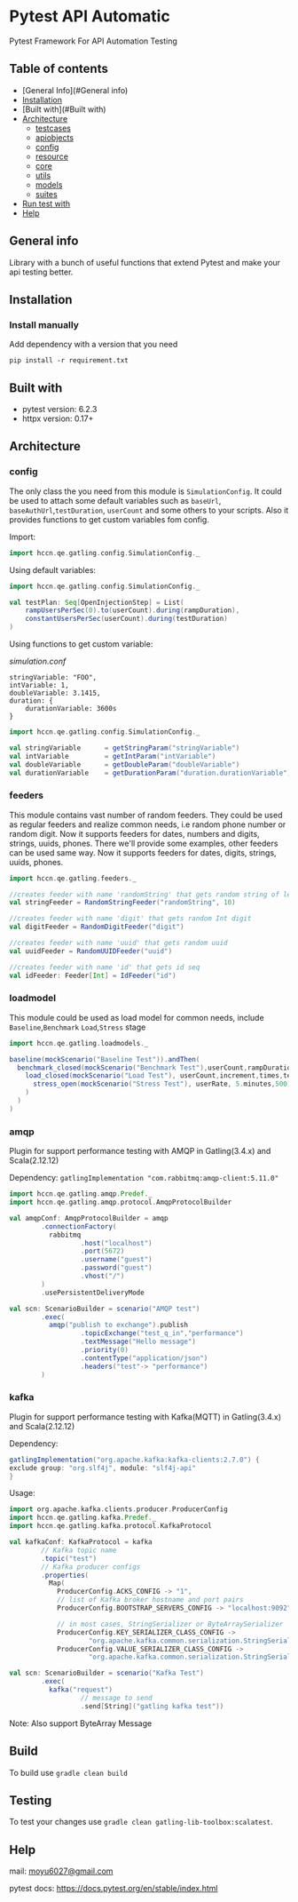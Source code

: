 # Pytest API Automatic

Pytest Framework For API Automation Testing

## Table of contents
* [General Info](#General info)
* [Installation](#Installation)
* [Built with](#Built with)
* [Architecture](#Architecture)
  * [testcases](#testcases)
  * [apiobjects](#apiobjects)
  * [config](#config)
  * [resource](#resource)
  * [core](#core)
  * [utils](#utils)
  * [models](#models)
  * [suites](#suites)
* [Run test with](#run-test-with)
* [Help](#help)

## General info
Library with a bunch of useful functions that extend Pytest and make your api testing better.

## Installation

### Install manually
Add dependency with a version that you need
```shell
pip install -r requirement.txt
```

## Built with
* pytest version: 6.2.3
* httpx version: 0.17+



## Architecture

### config
The only class the you need from this module is `SimulationConfig`. It could be used to attach some default variables such as `baseUrl`, `baseAuthUrl`,`testDuration`, `userCount` and some others to your scripts. Also it provides functions to get custom variables fom config.

Import:
```scala
import hccn.qe.gatling.config.SimulationConfig._
```

Using default variables:

```scala
import hccn.qe.gatling.config.SimulationConfig._

val testPlan: Seq[OpenInjectionStep] = List(
    rampUsersPerSec(0).to(userCount).during(rampDuration),
    constantUsersPerSec(userCount).during(testDuration)
)
```

Using functions to get custom variable:

*simulation.conf*
```
stringVariable: "FOO",
intVariable: 1,
doubleVariable: 3.1415,
duration: {
    durationVariable: 3600s
}
```
```scala
import hccn.qe.gatling.config.SimulationConfig._

val stringVariable      = getStringParam("stringVariable")
val intVariable         = getIntParam("intVariable")
val doubleVariable      = getDoubleParam("doubleVariable")
val durationVariable    = getDurationParam("duration.durationVariable")

```

### feeders
This module contains vast number of random feeders. They could be used as regular feeders and realize common needs, i.e random phone number or random digit. Now it supports feeders for dates, numbers and digits, strings, uuids, phones.
There we'll provide some examples, other feeders can be used same way. Now it supports feeders for dates, digits, strings, uuids, phones.

```scala
import hccn.qe.gatling.feeders._

//creates feeder with name 'randomString' that gets random string of length 10
val stringFeeder = RandomStringFeeder("randomString", 10)

//creates feeder with name 'digit' that gets random Int digit
val digitFeeder = RandomDigitFeeder("digit")

//creates feeder with name 'uuid' that gets random uuid
val uuidFeeder = RandomUUIDFeeder("uuid")

//creates feeder with name 'id' that gets id seq
val idFeeder: Feeder[Int] = IdFeeder("id")

```

### loadmodel
This module could be used as load model for common needs, include `Baseline`,`Benchmark`
`Load`,`Stress` stage
```scala
import hccn.qe.gatling.loadmodels._

baseline(mockScenario("Baseline Test")).andThen(
  benchmark_closed(mockScenario("Benchmark Test"),userCount,rampDuration,testDuration).andThen(
    load_closed(mockScenario("Load Test"), userCount,increment,times,testDuration).andThen(
      stress_open(mockScenario("Stress Test"), userRate, 5.minutes,500)
    )
  )
)
```

### amqp
Plugin for support performance testing with AMQP in Gatling(3.4.x) and Scala(2.12.12)

Dependency: ```gatlingImplementation "com.rabbitmq:amqp-client:5.11.0"```

```scala
import hccn.qe.gatling.amqp.Predef._
import hccn.qe.gatling.amqp.protocol.AmqpProtocolBuilder

val amqpConf: AmqpProtocolBuilder = amqp
        .connectionFactory(
          rabbitmq
                  .host("localhost")
                  .port(5672)
                  .username("guest")
                  .password("guest")
                  .vhost("/")
        )
        .usePersistentDeliveryMode

val scn: ScenarioBuilder = scenario("AMQP test")
        .exec(
          amqp("publish to exchange").publish
                  .topicExchange("test_q_in","performance")
                  .textMessage("Hello message")
                  .priority(0)
                  .contentType("application/json")
                  .headers("test"-> "performance")
        )

```

### kafka
Plugin for support performance testing with Kafka(MQTT) in Gatling(3.4.x) and Scala(2.12.12)

Dependency: 
```groovy
gatlingImplementation("org.apache.kafka:kafka-clients:2.7.0") {
exclude group: "org.slf4j", module: "slf4j-api"
}
```

Usage:
```scala
import org.apache.kafka.clients.producer.ProducerConfig
import hccn.qe.gatling.kafka.Predef._
import hccn.qe.gatling.kafka.protocol.KafkaProtocol

val kafkaConf: KafkaProtocol = kafka
        // Kafka topic name
        .topic("test")
        // Kafka producer configs
        .properties(
          Map(
            ProducerConfig.ACKS_CONFIG -> "1",
            // list of Kafka broker hostname and port pairs
            ProducerConfig.BOOTSTRAP_SERVERS_CONFIG -> "localhost:9092",

            // in most cases, StringSerializer or ByteArraySerializer
            ProducerConfig.KEY_SERIALIZER_CLASS_CONFIG ->
                    "org.apache.kafka.common.serialization.StringSerializer",
            ProducerConfig.VALUE_SERIALIZER_CLASS_CONFIG ->
                    "org.apache.kafka.common.serialization.StringSerializer"))

val scn: ScenarioBuilder = scenario("Kafka Test")
        .exec(
          kafka("request")
                  // message to send
                  .send[String]("gatling kafka test"))
```
Note:
Also support ByteArray Message

## Build
To build use `gradle clean build`
## Testing
To test your changes use `gradle clean gatling-lib-toolbox:scalatest`.



## Help

mail: moyu6027@gmail.com

pytest docs: https://docs.pytest.org/en/stable/index.html